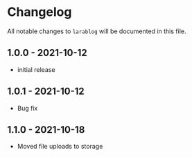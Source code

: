 # Changelog

All notable changes to `larablog` will be documented in this file.

## 1.0.0 - 2021-10-12

- initial release

## 1.0.1 - 2021-10-12

- Bug fix

## 1.1.0 - 2021-10-18

- Moved file uploads to storage
